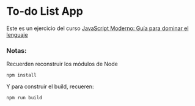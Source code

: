 # To-do List App

Este es un ejercicio del curso [JavaScript Moderno: Guía para dominar el lenguaje](https://www.udemy.com/course/javascript-fernando-herrera/)

### Notas:
Recuerden reconstruir los módulos de Node
```
npm install
```

Y para construir el build, recueren:
```
npm run build
```